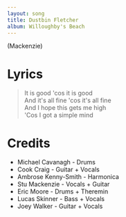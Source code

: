 ```yaml
---
layout: song
title: Dustbin Fletcher
album: Willoughby's Beach
---
```


(Mackenzie)

# Lyrics

> It is good 'cos it is good  
> And it's all fine 'cos it's all fine  
> And I hope this gets me high  
> 'Cos I got a simple mind  

# Credits

* Michael Cavanagh - Drums  
* Cook Craig - Guitar + Vocals  
* Ambrose Kenny-Smith - Harmonica  
* Stu Mackenzie - Vocals + Guitar  
* Eric Moore - Drums + Theremin  
* Lucas Skinner - Bass + Vocals  
* Joey Walker - Guitar + Vocals  
